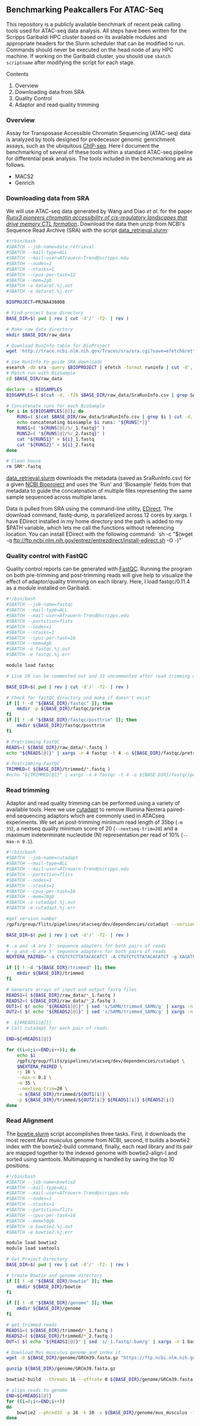## Benchmarking Peakcallers For ATAC-Seq
This repository is a publicly available benchmark of recent peak calling tools used for ATAC-seq data analysis. All steps have been written for the Scripps Garibaldi HPC cluster based on its available modules and appropriate headers for the Slurm scheduler that can be modified to run. Commands should never be executed on the head node of any HPC machine. If working on the Garibaldi cluster, you should use `sbatch scriptname` after modifying the script for each stage.

Contents

1. Overview
2. Downloading data from SRA
3. Quality Control
4. Adaptor and read quality trimming


### Overview
Assay for Transposase Accessible Chromatin Sequencing (ATAC-seq) data is analyzed by tools designed for predecessor genomic genrichment assays, such as the ubiquitous [ChIP-seq](1). Here I document the benchmarking of several of these tools within a standard ATAC-seq pipeline for differential peak analysis. The tools included in the benchmarking are as follows.
* MACS2
* Genrich

### Downloading data from SRA
We will use ATAC-seq data generated by Wang and Diao *et al.* for the paper [*Runx3 pioneers chromatin accessibility of cis-regulatory landscapes that drive memory CTL formation*](https://doi.org/10.1016/j.immuni.2018.03.028). 
Download the data then unzip from NCBI's Sequence Read Archive (SRA) with the script [data_retrieval.slurm](./scripts/data_retrieval.slurm):

```bash
#!/bin/bash
#SBATCH --job-name=data_retrieval
#SBATCH --mail-type=ALL
#SBATCH --mail-user=ATrouern-Trend@scripps.edu
#SBATCH --nodes=1
#SBATCH --ntasks=1
#SBATCH --cpus-per-task=12
#SBATCH --mem=2gb
#SBATCH -o dataret.%j.out
#SBATCH -e dataret.%j.err

BIOPROJECT=PRJNA436008

# Find project base directory
BASE_DIR=$( pwd | rev | cut -d'/' -f2- | rev )

# Make raw data directory
mkdir $BASE_DIR/raw_data

# Download RunInfo table for BioProject
wget 'http://trace.ncbi.nlm.nih.gov/Traces/sra/sra.cgi?save=efetch&rettype=runinfo&db=sra&term='${BIOPROJECT} -O - | tee $BASE_DIR/raw_data/SraRunInfo.csv

# Use RunInfo to guide SRA downloads
esearch -db sra -query $BIOPROJECT | efetch -format runinfo | cut -d',' -f 1 | grep SRR | xargs -n 1 -P 12 fastq-dump -O $BASE_DIR/raw_data --split-files
# Match run with BioSample
cd $BASE_DIR/raw_data

declare -a BIOSAMPLES
BIOSAMPLES=( $(cut -d, -f26 $BASE_DIR/raw_data/SraRunInfo.csv | grep SAM | sort | uniq | tr '\n' ' ' ) )

# Concatenate runs for each BioSample
for i in ${BIOSAMPLES[@]}; do
    RUNS=( $(cat $BASE_DIR/raw_data/SraRunInfo.csv | grep $i | cut -d, -f1 | tr '\n' ' ') )
    echo concatenating biosample $i runs: "${RUNS[*]}"
    RUNS1=( "${RUNS[@]/%/_1.fastq}" )
    RUNS2=( "${RUNS[@]/%/_2.fastq}" )
    cat "${RUNS1}" > ${i}_1.fastq
    cat "${RUNS2}" > ${i}_2.fastq
done

# Clean house
rm SRR*.fastq

```

[data_retrieval.slurm](./scripts/data_retrieval.slurm) downloads the metadata (saved as SraRunInfo.csv) for a given [NCBI Bioproject](https://www.ncbi.nlm.nih.gov/bioproject) and uses the 'Run' and 'Biosample' fields from that metadata to guide the concatenation of multiple files representing the same sample sequenced across multiple lanes. 

Data is pulled from SRA using the command-line utility, [EDirect](https://dataguide.nlm.nih.gov/edirect/documentation.html). The download command, fastq-dump, is parallelized across 12 cores by xargs. I have EDirect installed in my home directory and the path is added to my $PATH variable, which lets me call the functions without referencing location. You can install EDirect with the following command: `sh -c "$(wget -q ftp://ftp.ncbi.nlm.nih.gov/entrez/entrezdirect/install-edirect.sh -O -)"`

### Quality control with FastQC
Quality control reports can be generated with [FastQC](https://www.bioinformatics.babraham.ac.uk/projects/fastqc/). Running the program on both pre-trimming and post-trimming reads will give help to visualize the effect of adaptor/quality trimming on each library. Here, I load fastqc/0.11.4 as a module installed on Garibaldi.


```bash
#!/bin/bash
#SBATCH --job-name=fastqc
#SBATCH --mail-type=ALL
#SBATCH --mail-user=ATrouern-Trend@scripps.edu
#SBATCH --partition=flits
#SBATCH --nodes=1
#SBATCH --ntasks=1
#SBATCH --cpus-per-task=16
#SBATCH --mem=4gb
#SBATCH -o fastqc.%j.out
#SBATCH -e fastqc.%j.err

module load fastqc

# Line 29 can be commented out and 33 uncommented after read trimming with cutadapt to get post-trimming QC report.

BASE_DIR=$( pwd | rev | cut -d'/' -f2- | rev )

# Check for fastQC directory and make if doesn't exist
if [[ ! -d "${BASE_DIR}/fastqc" ]]; then
    mkdir -p ${BASE_DIR}/fastqc/pretrim
fi
if [[ ! -d "${BASE_DIR}/fastqc/posttrim" ]]; then
    mkdir ${BASE_DIR}/fastqc/posttrim
fi

# Pretrimming FastQC
READS=( ${BASE_DIR}/raw_data/*.fastq )
echo "${READS[@]}" | xargs -n 4 fastqc -t 4 -o ${BASE_DIR}/fastqc/pretrim -f fastq {}

# Postrimming FastQC
TRIMMED=( ${BASE_DIR}/trimmed/*.fastq )
#echo "${TRIMMED[@]}" | xargs -n 4 fastqc -t 4 -o ${BASE_DIR}/fastqc/posttrim -f fastq {}
```
### Read trimming
Adaptor and read quality trimming can be performed using a variety of available tools. Here we use [cutadapt](https://cutadapt.readthedocs.io/en/stable/) to remove Illumina Nextera paired-end sequencing adaptors which are commonly used in ATACseq experiments. We set an post-trimming minimum read length of 35bp (`-m 35`), a nextseq quality minimum score of 20 (`--nextseq-trim=20`) and a maximum indeterminate nucleotide (N) representation per read of 10% (`--max-n 0.1`). 

```bash
#!/bin/bash
#SBATCH --job-name=cutadapt
#SBATCH --mail-type=ALL
#SBATCH --mail-user=ATrouern-Trend@scripps.edu
#SBATCH --partition=flits
#SBATCH --nodes=1
#SBATCH --ntasks=1
#SBATCH --cpus-per-task=16
#SBATCH --mem=20gb
#SBATCH -o cutadapt.%j.out
#SBATCH -e cutadapt.%j.err

#get version number
/gpfs/group/flits/pipelines/atacseq/dev/dependencies/cutadapt --version

BASE_DIR=$( pwd | rev | cut -d'/' -f2- | rev )

# -a and -A are 3' sequence adapters for both pairs of reads
# -g and -G are 5' sequence adapters for both pairs of reads
NEXTERA_PAIRED="-a CTGTCTCTTATACACATCT -A CTGTCTCTTATACACATCT -g XAGATGTGTATAAGAGACAG -G XAGATGTGTATAAGAGACAG"

if [[ ! -d "${BASE_DIR}/trimmed" ]]; then
    mkdir ${BASE_DIR}/trimmed
fi

# Generate arrays of input and output fastq files
READS1=( ${BASE_DIR}/raw_data/*_1.fastq )
READS2=( ${BASE_DIR}/raw_data/*_2.fastq )
OUT1=( $( echo "${READS1[@]}" | sed 's/SAMN/trimmed_SAMN/g' | xargs -n 1 basename ) )
OUT2=( $( echo "${READS2[@]}" | sed 's/SAMN/trimmed_SAMN/g' | xargs -n 1 basename ) )

# .${#READS1[@]}}
# Call cutadapt for each pair of reads.

END=${#READS1[@]}

for ((i=0;i<=END;i++)); do
    echo $i
    /gpfs/group/flits/pipelines/atacseq/dev/dependencies/cutadapt \
    $NEXTERA_PAIRED \
    -j 16 \
    --max-n 0.1 \
    -m 35 \
    --nextseq-trim=20 \
    -o ${BASE_DIR}/trimmed/${OUT1[i]} \
    -p ${BASE_DIR}/trimmed/${OUT2[i]} ${READS1[i]} ${READS2[i]}
done
```

### Read Alignment
The [bowtie.slurm](./scripts/bowtie.slurm) script accomplishes three tasks. First, it downloads the most recent *Mus musculus* genome from NCBI, second, it builds a bowtie2 index with the bowtie2-build command, finally, each read library and its pair are mapped together to the indexed genome with bowtie2-align-l and sorted using samtools. Multimapping is handled by saving the top 10 positions.

```bash
#!/bin/bash
#SBATCH --job-name=bowtie2
#SBATCH --mail-type=ALL
#SBATCH --mail-user=ATrouern-Trend@scripps.edu
#SBATCH --nodes=1
#SBATCH --ntasks=1
#SBATCH --partition=flits
#SBATCH --cpus-per-task=16
#SBATCH --mem=50gb
#SBATCH -o bowtie2.%j.out
#SBATCH -e bowtie2.%j.err

module load bowtie2
module load samtools

# Get Project Directory
BASE_DIR=$( pwd | rev | cut -d'/' -f2- | rev )

# Create Bowtie and genome directory
if [[ ! -d "${BASE_DIR}/bowtie" ]]; then
    mkdir ${BASE_DIR}/bowtie
fi

if [[ ! -d "${BASE_DIR}/genome" ]]; then
    mkdir ${BASE_DIR}/genome
fi

# get trimmed reads
READS1=( ${BASE_DIR}/trimmed/*_1.fastq )
READS2=( ${BASE_DIR}/trimmed/*_2.fastq )
OUT=( $( echo "${READS1[@]}" | sed 's/_1.fastq/.bam/g' | xargs -n 1 basename ) )

# Download Mus musculus genome and index it.
wget -O ${BASE_DIR}/genome/GRCm39.fasta.gz "https://ftp.ncbi.nlm.nih.gov/genomes/all/GCA/000/001/635/GCA_000001635.9_GRCm39/GCA_000001635.9_GRCm39_genomic.fna.gz"

gunzip ${BASE_DIR}/genome/GRCm39.fasta.gz

bowtie2-build --threads 16 --offrate 0 ${BASE_DIR}/genome/GRCm39.fasta ${BASE_DIR}/genome/mus_musculus

# align reads to genome
END=${#READS1[@]}
for ((i=0;i<=END;i++))
do
    bowtie2 --phred33 -p 16 -k 10 -x ${BASE_DIR}/genome/mus_musculus -1 "${READS1[i]}" -2 "${READS2[i]}" | samtools view -@ 16 -u - | samtools sort -@ 16 -n -o ${BASE_DIR}/bowtie/${OUT[i]} -
done
```
